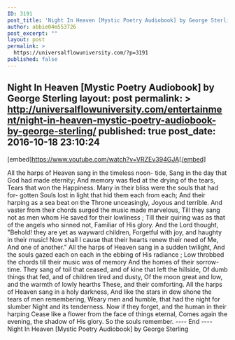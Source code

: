 ```yaml
---
ID: 3191
post_title: 'Night In Heaven [Mystic Poetry Audiobook] by George Sterling'
author: abbie04m553726
post_excerpt: ""
layout: post
permalink: >
  https://universalflowuniversity.com/?p=3191
published: false
---
```

Night In Heaven [Mystic Poetry Audiobook] by George Sterling
layout: post
permalink: >
  http://universalflowuniversity.com/entertainment/night-in-heaven-mystic-poetry-audiobook-by-george-sterling/
published: true
post_date: 2016-10-18 23:10:24
---
[embed]https://www.youtube.com/watch?v=VRZEv394GJA[/embed]<br>
<p>All the harps of Heaven sang in the timeless noon- 
tide, 
Sang in the day that God had made eternity; 
And memory was fled at the drying of the tears, 
Tears that won the Happiness. 
Many in their bliss were the souls that had for- 
gotten 
Souls lost in light that hid them each from each; 
And their harping as a sea beat on the Throne 
unceasingly, 
Joyous and terrible. 
And vaster from their chords surged the music made 
marvelous, 
Till they sang not as men whom He saved for their 
lowliness ; 
Till their quiring was as that of the angels who 
sinned not, 
Familiar of His glory. 
And the Lord thought, "Behold! they are yet as 
wayward children, 
Forgetful with joy, and haughty in their music! 
Now shall I cause that their hearts renew their need 
of Me, 
And one of another." 
All the harps of Heaven sang in a sudden twilight, 
And the souls gazed each on each in the ebbing of 
His radiance ; 
Low throbbed the chords till their music was of 
memory 
And the homes of their sorrow-time. 
They sang of toil that ceased, and of kine that left 
the hillside, 
Of dumb things that fed, and of children tired 
and dusty, 
Of the moon great and low, and the warmth of lowly 
hearths 
These, and their comforting. 
All the harps of Heaven sang in a holy darkness, 
And like the stars in dew shone the tears of men 
remembering, 
Weary men and humble, that had the night for 
slumber 
Night and its tenderness. 
Now if they forget, and the human in their harping 
Cease like a flower from the face of things eternal, 
Comes again the evening, the shadow of His glory. 
So the souls remember. 
---- End ----
Night In Heaven [Mystic Poetry Audiobook] by George Sterling</p>